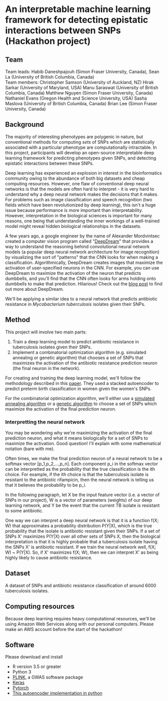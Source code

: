 # An interpretable machine learning framework for detecting epistatic interactions between SNPs (Hackathon project)

## Team
Team leads: Habib Daneshpajouh (Simon Fraser University, Canada), Sean La (University of British Columbia, Canada)  
Team members:
Christopher Samson (University of Auckland, NZ)
Hirak Sarkar (University of Maryland, USA)
Manu Saraswat (University of British Columbia, Canada)
Matthew Nguyen (Simon Fraser University, Canada)
Nathaniel Evans (Oregon Health and Science University, USA)
Sasha Maslova (University of British Columbia, Canada)
Brian Lee (Simon Fraser University, Canada)

## Background
The majority of interesting phenotypes are polygenic in nature, but conventional methods for computing _sets_ of SNPs which are statistically associated with a particular phenotype are computationally intractable. In this project, participants will develop an open-source interpretable deep learning framework for predicting phenotypes given SNPs, and detecting epistatic interactions between these SNPs.

Deep learning has experienced an explosion in interest in the bioinformatics community owing to the abundance of both big datasets and cheap computing resources.
However, one flaw of conventional deep neural networks is that the models are often hard to interpret - it is very hard to understand why a deep neural network makes the decisions that it makes.
For problems such as image classification and speech recognition (two fields which have been revolutionized by deep learning), this isn't a huge issue because performance is more important than interpretability.
However, interpretation in the biological sciences is important for many reasons, one being that understanding the inner workings of a well-trained model might reveal hidden biological relationships in the datasets.

A few years ago, a google engineer by the name of Alexander Mordvintsec created a computer vision program called "[DeepDream](https://ai.googleblog.com/2015/06/inceptionism-going-deeper-into-neural.html)" that provides a way to understand the reasoning behind convolutional neural network models (a popular deep neural network architecture for image recognition) by visualizing the sort of "patterns" that the CNN looks for when making a classification.
Algorithmically, DeepDream creates images that maximize the activation of user-specified neurons in the CNN.
For example, you can use DeepDream to maximize the activation of the neuron that predicts dumbbells, and you'll find that the CNN often looks for arms holding onto dumbbells to make that prediction.
Hilarious!
Check out the [blog post](https://ai.googleblog.com/2015/06/inceptionism-going-deeper-into-neural.html) to find out more about DeepDream.

We'll be applying a similar idea to a neural network that predicts antibiotic resistance in _Mycobacterium tuberculosis_ isolates given their SNPs.

## Method
This project will involve two main parts:
1. Train a deep learning model to predict antibiotic resistance in tuberculosis isolates given their SNPs.
2. Implement a combinatorial optimization algorithm (e.g. simulated annealing or genetic algorithm) that chooses a set of SNPs that maximizes the activation of the antibiotic resistance prediction neuron (the final neuron in the network).

For creating and training the deep learning model, we'll follow the methodology described in this [paper](https://arxiv.org/pdf/1801.02977.pdf).
They used a stacked autoencoder to predict preterm birth classification in women given the women's SNPs.

For the combinatorial optimization algorithm, we'll either use a [simulated annealing algorithm](https://en.wikipedia.org/wiki/Simulated_annealing) or a [genetic algorithm](https://en.wikipedia.org/wiki/genetic_algorithm) to choose a set of SNPs which maximize the activation of the final prediction neuron.

### Interpretting the neural network
You may be wondering why we're maximizing the activation of the final prediction neuron, and what it means biologically for a set of SNPs to maximize the activation.
Good question!
I'll explain with some mathematical notation (bare with me).

Often times, we make the final prediction neuron of a neural network to be a softmax vector [p_1,p_2,...,p_n].
Each component p_i in the softmax vector can be interpretted as the probability that the true classification is the ith choice. For example, if the ith choice is that the tuberculosis isolate is resistant to the antibiotic rifampicin, then the neural network is telling us that it believes the probability to be p_i.

In the following paragraph, let X be the input feature vector (i.e. a vector of SNPs in our project), W is a vector of parameters (weights) of our deep learning network, and Y be the event that the current TB isolate is resistant to some antibiotic.

One way we can interpret a deep neural network is that it is a function f(X; W) that approximates a probability distribution P(Y|X), which is the true probability that the isolate is antibiotic resistant given their SNPs.
If a set of SNPs X' maximizes P(Y|X) over all other sets of SNPs X, then the biological interpretation is that it is highly probable that a tuberculosis isolate having the SNPs X' is antibiotic resistant.
If we train the neural network well, f(X; W) ~ P(Y|X).
So, if X' maximizes f(X; W), then we can interpret X' as being highly likely to cause antibiotic resistance.

## Dataset
A dataset of SNPs and antibiotic resistance classification of around 6000 tuberculosis isolates.

## Computing resources
Because deep learning requires heavy computational resources, we'll be using Amazon Web Services along with our personal computers.
Please make an AWS account before the start of the hackathon!

## Software
Please download and install
* R version 3.5 or greater
* Python 3
* [PLINK](http://zzz.bwh.harvard.edu/plink/), a GWAS software package
* [Keras](https://keras.io)
* [Pytorch](https://pytorch.org)
* [This autoencoder implementation in python](https://github.com/jatinshah/ufldl_tutorial/blob/master/stacked_autoencoder.py)
